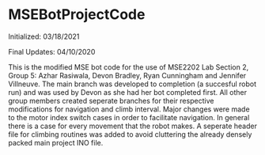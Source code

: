 # MSEBotProjectCode

Initialized: 03/18/2021

Final Updates: 04/10/2020

This is the modified MSE bot code for the use of MSE2202 Lab Section 2, Group 5: Azhar Rasiwala, Devon Bradley, Ryan Cunningham and Jennifer Villneuve. The main branch was developed to completion (a succesful robot run) and was used by Devon as she had her bot completed first. All other group members created seperate branches for their respective modifications for navigation and climb interval. Major changes were made to the motor index switch cases in order to facilitate navigation. In general there is a case for every movement that the robot makes. A seperate header file for climbing routines was added to avoid cluttering the already densely packed main project INO file.